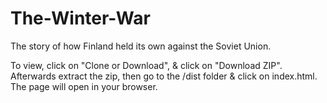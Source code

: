 # The-Winter-War
The story of how Finland held its own against the Soviet Union.

To view, click on "Clone or Download", & click on "Download ZIP". Afterwards extract the zip, then go to the /dist folder & click on index.html. The page will open in your browser. 

